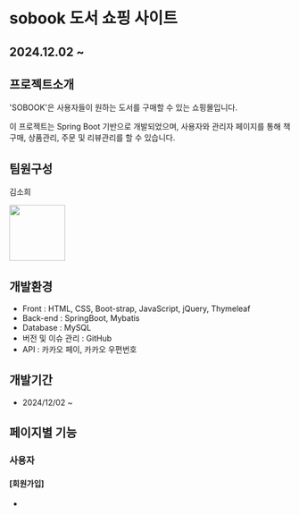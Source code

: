 # sobook 도서 쇼핑 사이트
2024.12.02 ~
---

## 프로젝트소개 
'SOBOOK'은 사용자들이 원하는 도서를 구매할 수 있는 쇼핑몰입니다.

이 프로젝트는 Spring Boot 기반으로 개발되었으며, 사용자와 관리자 페이지를 통해 책 구매, 상품관리, 주문 및 리뷰관리를 할 수 있습니다.

## 팀원구성
김소희

<img src="https://github.com/user-attachments/assets/bd77dd23-b88f-49e2-8151-0d8dc1153bf1"  width="100" height="100"/>

## 개발환경
+ Front :  HTML, CSS, Boot-strap, JavaScript, jQuery, Thymeleaf
+ Back-end : SpringBoot, Mybatis
+ Database : MySQL
+ 버전 및 이슈 관리 : GitHub
+ API : 카카오 페이, 카카오 우편번호

## 개발기간
+ 2024/12/02 ~

## 페이지별 기능
### 사용자

#### [회원가입]
+ 
